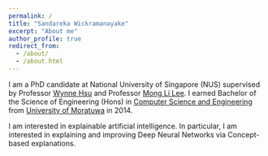 ```yaml
---
permalink: /
title: "Sandareka Wickramanayake"
excerpt: "About me"
author_profile: true
redirect_from: 
  - /about/
  - /about.html
---
```


I am a PhD candidate at National University of Singapore (NUS) supervised by Professor [Wynne Hsu](https://www.comp.nus.edu.sg/~whsu/) and Professor [Mong Li Lee](https://www.comp.nus.edu.sg/~leeml/). I earned Bachelor of the Science of Engineering (Hons) in [Computer Science and Engineering](http://www.cse.mrt.ac.lk/) from [University of Moratuwa](https://uom.lk/) in 2014.

I am interested in explainable artificial intelligence. In particular, I am interested in explaining and improving Deep Neural Networks via Concept-based explanations.
